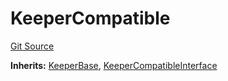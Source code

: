 # KeeperCompatible
[Git Source](https://github.com/KlimaDAO/klimadao-solidity/blob/b4fb0f4685d5fe4c80ffc162389dfe0abdfe9f39/src/integrations/sushixklima/keepers/KeeperCompatible.sol)

**Inherits:**
[KeeperBase](/src/integrations/sushixklima/keepers/KeeperBase.sol/contract.KeeperBase.md), [KeeperCompatibleInterface](/src/integrations/sushixklima/keepers/KeeperCompatibleInterface.sol/interface.KeeperCompatibleInterface.md)


